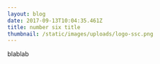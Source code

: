 ```yaml
---
layout: blog
date: 2017-09-13T10:04:35.461Z
title: number six title
thumbnail: /static/images/uploads/logo-ssc.png
---
```

blablab
